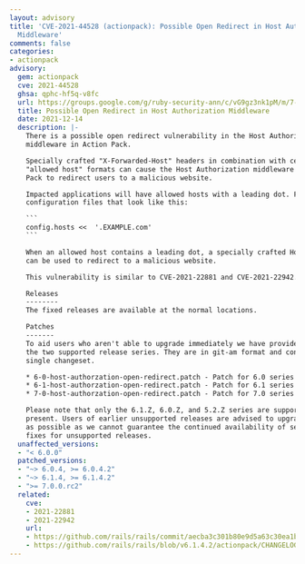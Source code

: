 ```yaml
---
layout: advisory
title: 'CVE-2021-44528 (actionpack): Possible Open Redirect in Host Authorization
  Middleware'
comments: false
categories:
- actionpack
advisory:
  gem: actionpack
  cve: 2021-44528
  ghsa: qphc-hf5q-v8fc
  url: https://groups.google.com/g/ruby-security-ann/c/vG9gz3nk1pM/m/7-NU4MNrDAAJ
  title: Possible Open Redirect in Host Authorization Middleware
  date: 2021-12-14
  description: |-
    There is a possible open redirect vulnerability in the Host Authorization
    middleware in Action Pack.

    Specially crafted "X-Forwarded-Host" headers in combination with certain
    "allowed host" formats can cause the Host Authorization middleware in Action
    Pack to redirect users to a malicious website.

    Impacted applications will have allowed hosts with a leading dot. For example,
    configuration files that look like this:

    ```
    config.hosts <<  '.EXAMPLE.com'
    ```

    When an allowed host contains a leading dot, a specially crafted Host header
    can be used to redirect to a malicious website.

    This vulnerability is similar to CVE-2021-22881 and CVE-2021-22942.

    Releases
    --------
    The fixed releases are available at the normal locations.

    Patches
    -------
    To aid users who aren't able to upgrade immediately we have provided patches for
    the two supported release series. They are in git-am format and consist of a
    single changeset.

    * 6-0-host-authorzation-open-redirect.patch - Patch for 6.0 series
    * 6-1-host-authorzation-open-redirect.patch - Patch for 6.1 series
    * 7-0-host-authorzation-open-redirect.patch - Patch for 7.0 series

    Please note that only the 6.1.Z, 6.0.Z, and 5.2.Z series are supported at
    present. Users of earlier unsupported releases are advised to upgrade as soon
    as possible as we cannot guarantee the continued availability of security
    fixes for unsupported releases.
  unaffected_versions:
  - "< 6.0.0"
  patched_versions:
  - "~> 6.0.4, >= 6.0.4.2"
  - "~> 6.1.4, >= 6.1.4.2"
  - ">= 7.0.0.rc2"
  related:
    cve:
    - 2021-22881
    - 2021-22942
    url:
    - https://github.com/rails/rails/commit/aecba3c301b80e9d5a63c30ea1b287bceaf2c107
    - https://github.com/rails/rails/blob/v6.1.4.2/actionpack/CHANGELOG.md#rails-6142-december-14-2021
---
```

